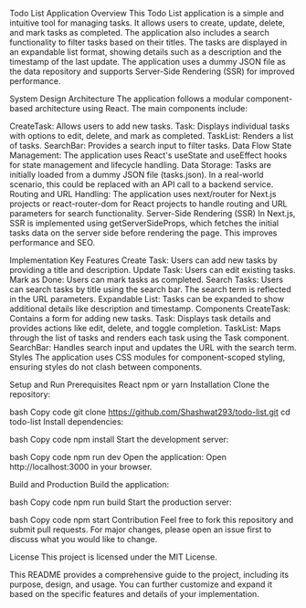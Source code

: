 Todo List Application
Overview
This Todo List application is a simple and intuitive tool for managing tasks. It allows users to create, update, delete, and mark tasks as completed. The application also includes a search functionality to filter tasks based on their titles. The tasks are displayed in an expandable list format, showing details such as a description and the timestamp of the last update. The application uses a dummy JSON file as the data repository and supports Server-Side Rendering (SSR) for improved performance.

System Design
Architecture
The application follows a modular component-based architecture using React. The main components include:

CreateTask: Allows users to add new tasks.
Task: Displays individual tasks with options to edit, delete, and mark as completed.
TaskList: Renders a list of tasks.
SearchBar: Provides a search input to filter tasks.
Data Flow
State Management: The application uses React's useState and useEffect hooks for state management and lifecycle handling.
Data Storage: Tasks are initially loaded from a dummy JSON file (tasks.json). In a real-world scenario, this could be replaced with an API call to a backend service.
Routing and URL Handling: The application uses next/router for Next.js projects or react-router-dom for React projects to handle routing and URL parameters for search functionality.
Server-Side Rendering (SSR)
In Next.js, SSR is implemented using getServerSideProps, which fetches the initial tasks data on the server side before rendering the page. This improves performance and SEO.

Implementation
Key Features
Create Task: Users can add new tasks by providing a title and description.
Update Task: Users can edit existing tasks.
Mark as Done: Users can mark tasks as completed.
Search Tasks: Users can search tasks by title using the search bar. The search term is reflected in the URL parameters.
Expandable List: Tasks can be expanded to show additional details like description and timestamp.
Components
CreateTask: Contains a form for adding new tasks.
Task: Displays task details and provides actions like edit, delete, and toggle completion.
TaskList: Maps through the list of tasks and renders each task using the Task component.
SearchBar: Handles search input and updates the URL with the search term.
Styles
The application uses CSS modules for component-scoped styling, ensuring styles do not clash between components.

Setup and Run
Prerequisites
React
npm or yarn
Installation
Clone the repository:

bash
Copy code
git clone https://github.com/Shashwat293/todo-list.git
cd todo-list
Install dependencies:

bash
Copy code
npm install
Start the development server:

bash
Copy code
npm run dev
Open the application:
Open http://localhost:3000 in your browser.

Build and Production
Build the application:

bash
Copy code
npm run build
Start the production server:

bash
Copy code
npm start
Contribution
Feel free to fork this repository and submit pull requests. For major changes, please open an issue first to discuss what you would like to change.

License
This project is licensed under the MIT License.

This README provides a comprehensive guide to the project, including its purpose, design, and usage. You can further customize and expand it based on the specific features and details of your implementation.
